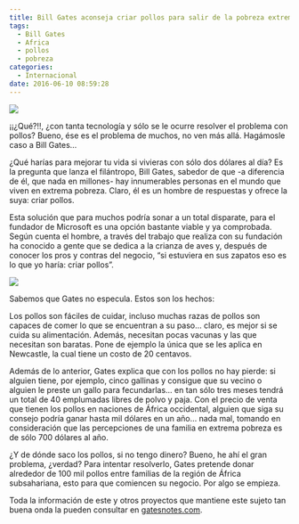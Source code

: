 ```yaml
---
title: Bill Gates aconseja criar pollos para salir de la pobreza extrema
tags:
  - Bill Gates
  - Africa
  - pollos
  - pobreza
categories:
  - Internacional
date: 2016-06-10 08:59:28
---
```

![](https://res.cloudinary.com/pidmx/image/upload/v1465567178/bill-gates-pollos-860x464_r848gq.jpg)

¡¡¿Qué?!!, ¿con tanta tecnología y sólo se le ocurre resolver el problema con pollos? Bueno, ése es el problema de muchos, no ven más allá. Hagámosle caso a Bill Gates…

¿Qué harías para mejorar tu vida si vivieras con sólo dos dólares al día? Es la pregunta que lanza el filántropo, Bill Gates, sabedor de que -a diferencia de él, que nada en millones- hay innumerables personas en el mundo que viven en extrema pobreza. Claro, él es un hombre de respuestas y ofrece la suya: criar pollos.

Esta solución que para muchos podría sonar a un total disparate, para el fundador de Microsoft es una opción bastante viable y ya comprobada. Según cuenta el hombre, a través del trabajo que realiza con su fundación ha conocido a gente que se dedica a la crianza de aves y, después de conocer los pros y contras del negocio, “si estuviera en sus zapatos eso es lo que yo haría: criar pollos”.

![](https://res.cloudinary.com/pidmx/image/upload/v1465567186/billgates1-e1456854184851_izk5ii.jpg)

Sabemos que Gates no especula. Estos son los hechos:

Los pollos son fáciles de cuidar, incluso muchas razas de pollos son capaces de comer lo que se encuentran a su paso… claro, es mejor si se cuida su alimentación. Además, necesitan pocas vacunas y las que necesitan son baratas. Pone de ejemplo la única que se les aplica en Newcastle, la cual tiene un costo de 20 centavos.

Además de lo anterior, Gates explica que con los pollos no hay pierde: si alguien tiene, por ejemplo, cinco gallinas y consigue que su vecino o alguien le preste un gallo para fecundarlas… en tan sólo tres meses tendrá un total de 40 emplumadas libres de polvo y paja. Con el precio de venta que tienen los pollos en naciones de África occidental, alguien que siga su consejo podría ganar hasta mil dólares en un año… nada mal, tomando en consideración que las percepciones de una familia en extrema pobreza es de sólo 700 dólares al año.

¿Y de dónde saco los pollos, si no tengo dinero? Bueno, he ahí el gran problema, ¿verdad? Para intentar resolverlo, Gates pretende donar alrededor de 100 mil pollos entre familias de la región de África subsahariana, esto para que comiencen su negocio. Por algo se empieza.

Toda la información de este y otros proyectos que mantiene este sujeto tan buena onda la pueden consultar en [gatesnotes.com](https://www.gatesnotes.com/Development/Why-I-Would-Raise-Chickens).
